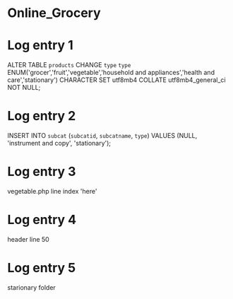 # Online_Grocery

# Log entry 1
ALTER TABLE `products` CHANGE `type` `type` ENUM('grocer','fruit','vegetable','household and appliances','health and care','stationary') CHARACTER SET utf8mb4 COLLATE utf8mb4_general_ci NOT NULL; 

# Log entry 2
INSERT INTO `subcat` (`subcatid`, `subcatname`, `type`) VALUES (NULL, 'instrument and copy', 'stationary');

# Log entry 3
vegetable.php line index 'here'

# Log entry 4
header line 50

# Log entry 5
starionary folder